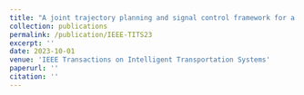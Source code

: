 ```yaml
---
title: "A joint trajectory planning and signal control framework for a network of connected and autonomous vehicles (in review)"
collection: publications
permalink: /publication/IEEE-TITS23
excerpt: ''
date: 2023-10-01
venue: 'IEEE Transactions on Intelligent Transportation Systems'
paperurl: ''
citation: ''
---
```

